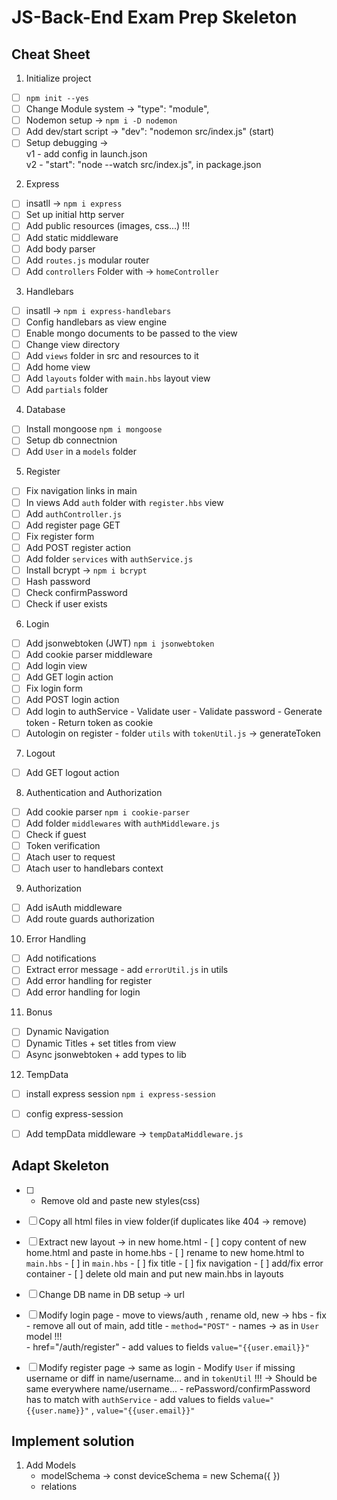 #  JS-Back-End Exam Prep Skeleton

##  Cheat Sheet

1.  Initialize project
 - [ ] `npm init --yes`
 - [ ] Change Module system -> "type": "module",
 - [ ] Nodemon setup ->  `npm i -D nodemon`   
 - [ ] Add dev/start script  ->   "dev": "nodemon src/index.js"  (start)      
 - [ ] Setup debugging  ->  
          v1  -  add config   in launch.json        
          v2  -  "start": "node --watch src/index.js",   in package.json
 
 2.  Express
 - [ ] insatll  ->    `npm i express`           
 - [ ] Set up initial http server         
 - [ ] Add public resources  (images, css...)  !!!
 - [ ] Add static middleware
 - [ ] Add body parser
 - [ ] Add `routes.js` modular router
 - [ ] Add `controllers` Folder with -> `homeController`

 3.  Handlebars
 - [ ] insatll  ->   `npm i express-handlebars`           
 - [ ] Config handlebars as view engine 
 - [ ] Enable mongo documents to be passed to the view
 - [ ] Change view directory
 - [ ] Add `views` folder in src and resources to it
 - [ ] Add home view
 - [ ] Add `layouts` folder with `main.hbs`  layout view
 - [ ] Add `partials` folder

 4.  Database
 - [ ] Install mongoose `npm i mongoose`
 - [ ] Setup db connectnion
 - [ ] Add `User` in a  `models` folder

 5. Register 
 - [ ] Fix navigation links in main
 - [ ] In views Add  `auth` folder with `register.hbs` view
 - [ ] Add `authController.js`
 - [ ] Add register page  GET
 - [ ] Fix register form 
 - [ ] Add POST register action 
 - [ ] Add folder `services` with `authService.js`
 - [ ] Install bcrypt ->  `npm i bcrypt`
 - [ ] Hash password
 - [ ] Check confirmPassword
 - [ ] Check if user exists

 6. Login
 - [ ] Add jsonwebtoken (JWT)  `npm i jsonwebtoken`
 - [ ] Add cookie parser middleware
 - [ ] Add login view 
 - [ ] Add GET login action
 - [ ] Fix login form
 - [ ] Add POST login action
 - [ ] Add login to authService
        - Validate user
        - Validate password
        - Generate token
        - Return token as cookie
 - [ ] Autologin on register 
        - folder `utils` with  `tokenUtil.js`  ->  generateToken

 7. Logout
 - [ ] Add GET logout action

 8. Authentication and Authorization
 - [ ] Add cookie parser  `npm i cookie-parser`
 - [ ] Add folder `middlewares` with `authMiddleware.js`
 - [ ] Check if guest
 - [ ] Token verification
 - [ ] Atach user to request
 - [ ] Atach user to handlebars context

 9. Authorization
 - [ ] Add isAuth middleware
 - [ ] Add route guards authorization

 10. Error Handling
 - [ ] Add notifications
 - [ ] Extract error message
        - add `errorUtil.js` in utils
 - [ ] Add error handling for register
 - [ ] Add error handling for login

 11. Bonus
 - [ ] Dynamic Navigation
 - [ ] Dynamic Titles + set titles from view
 - [ ] Async jsonwebtoken + add types to lib

 12. TempData
 - [ ] install express session `npm i express-session`
 - [ ] config express-session
 - [ ] Add tempData middleware ->  `tempDataMiddleware.js`


##  Adapt Skeleton
 - [ ] - Remove old and paste new styles(css)
 - [ ] Copy all html files in view folder(if duplicates like 404 -> remove)
 - [ ] Extract new layout -> in new home.html 
        - [ ] copy content of new home.html and paste in home.hbs
        - [ ] rename to new home.html to `main.hbs`
        - [ ] in `main.hbs`
            - [ ] fix title
            - [ ] fix navigation
            - [ ] add/fix error container
        - [ ] delete old main and put new main.hbs in layouts
 - [ ] Change DB name in DB setup -> url
 - [ ] Modify login page
        - move to views/auth , rename old, new -> hbs
        - fix 
           - remove all out of main, add title
           - `method="POST"`
           - names   ->  as in `User` model   !!!   
           - href="/auth/register"
           - add values to fields `value="{{user.email}}"`
 - [ ] Modify register page  ->  same as login
        -  Modify `User` if missing username or diff in name/username... and in  `tokenUtil`  !!!
               ->  Should be same everywhere  name/username...
        -  rePassword/confirmPassword has to match with `authService`
        -  add values to fields `value="{{user.name}}"` , `value="{{user.email}}"`
 

##  Implement solution

1. Add Models
   - modelSchema -> const deviceSchema = new Schema({ })
   - relations


